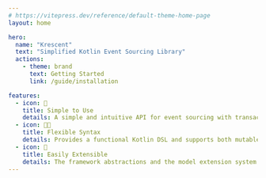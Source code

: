 ```yaml
---
# https://vitepress.dev/reference/default-theme-home-page
layout: home

hero:
  name: "Krescent"
  text: "Simplified Kotlin Event Sourcing Library"
  actions:
    - theme: brand
      text: Getting Started
      link: /guide/installation

features:
  - icon: 🚀
    title: Simple to Use
    details: A simple and intuitive API for event sourcing with transactions, checkpoints, streaming, read and write models and more.
  - icon: ⛓️‍💥
    title: Flexible Syntax
    details: Provides a functional Kotlin DSL and supports both mutable and reduction-based read/write models.
  - icon: 🧩
    title: Easily Extensible
    details: The framework abstractions and the model extension system allows you to easily add reusable functionality to your models.
---
```


